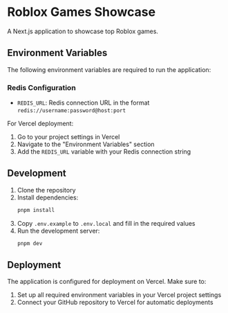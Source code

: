 # Roblox Games Showcase

A Next.js application to showcase top Roblox games.

## Environment Variables

The following environment variables are required to run the application:

### Redis Configuration
- `REDIS_URL`: Redis connection URL in the format `redis://username:password@host:port`

For Vercel deployment:
1. Go to your project settings in Vercel
2. Navigate to the "Environment Variables" section
3. Add the `REDIS_URL` variable with your Redis connection string

## Development

1. Clone the repository
2. Install dependencies:
   ```bash
   pnpm install
   ```
3. Copy `.env.example` to `.env.local` and fill in the required values
4. Run the development server:
   ```bash
   pnpm dev
   ```

## Deployment

The application is configured for deployment on Vercel. Make sure to:
1. Set up all required environment variables in your Vercel project settings
2. Connect your GitHub repository to Vercel for automatic deployments 